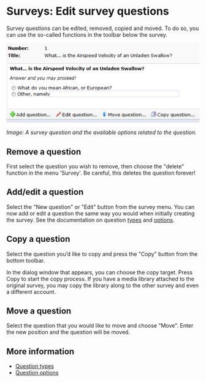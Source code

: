 # Surveys: Edit survey questions

Survey questions can be edited, removed, copied and moved. To do so, you
can use the so-called functions in the toolbar below the survey.

![Survey toolbar](../images/surveytoolbar.png)

*Image: A survey question and the available options related to the question.*

## Remove a question

First select the question you wish to remove, then choose the "delete"
function in the menu 'Survey'. Be careful, this deletes the question forever!

## Add/edit a question

Select the "New question" or "Edit" button from the survey menu. You can 
now add or edit a question the same way you would when initially creating 
the survey. See the documentation on question [types](./surveys-question-types) and 
[options](./surveys-question-options).

## Copy a question

Select the question you’d like to copy and press the "Copy"
button from the bottom toolbar.

In the dialog window that appears, you can choose the copy target. Press
Copy to start the copy process. If you have a media library attached to 
the original survey, you may copy the library along to the other survey 
and even a different account.

## Move a question

Select the question that you would like to move and choose "Move". Enter 
the new position and the question will be moved.

## More information

* [Question types](./surveys-question-types)
* [Question options](./surveys-question-options)
